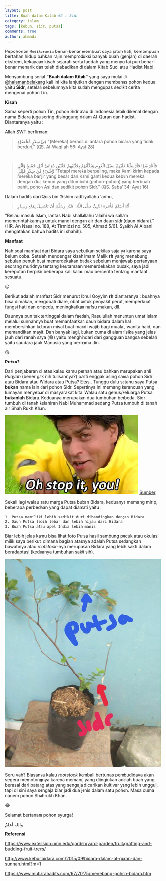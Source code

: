 ```yaml
---
layout: post
title: Buah dalam Kitab #2 : Sidr
category: islam
tags: [kebun, sidr, putsa]
comments: true
author: ahmadi
---
```


Pepohonan `Mediterania` benar-benar membuat saya jatuh hati, kemampuan bertahan hidup bahkan rajin memproduksi banyak buah (genjah) di daerah ekstrem, kekayaan kisah sejarah serta faedah yang menyertai pun benar-benar menarik dan telah diabadikan di dalam Kitab Suci atau Hadist Nabi.

Menyambung serial **"Buah dalam Kitab"** yang saya mulai di [@halamanbelakang](https://t.me/halamanbelakang/452) kali ini kita lanjutkan dengan membahas pohon kedua yaitu **Sidr**, setelah sebelumnya kita sudah mengupas sedikit cerita mengenai pohon Tin.

**Kisah** 

Sama seperti pohon Tin, pohon Sidr atau di Indonesia lebih dikenal dengan nama Bidara juga sering disinggung dalam Al-Quran dan Hadist. Diantaranya yaitu :

Allah SWT berfirman:

> فِيْ سِدْرٍ مَّخْضُوْدٍ 
"(Mereka) berada di antara pohon bidara yang tidak berduri,"
(QS. Al-Waqi'ah 56: Ayat 28)

` `
> فَاَعْرَضُوْا فَاَرْسَلْنَا عَلَيْهِمْ سَيْلَ الْعَرِمِ وَبَدَّلْنٰهُمْ  بِجَنَّتَيْهِمْ جَنَّتَيْنِ ذَوَاتَيْ اُكُلٍ خَمْطٍ وَّاَثْلٍ وَّشَيْءٍ مِّنْ سِدْرٍ  قَلِيْلٍ
"Tetapi mereka berpaling, maka Kami kirim kepada mereka banjir yang besar dan Kami ganti kedua kebun mereka dengan dua kebun yang ditumbuhi (pohon-pohon) yang berbuah pahit, pohon Asl dan sedikit pohon Sidr."
(QS. Saba' 34: Ayat 16)

Dalam hadits dari Qois bin ‘Ashim radhiyallahu ‘anhu,

> أَنَّهُ أَسْلَمَ فَأَمَرَهُ النَّبِيُّ صَلَّى اللَّهُ عَلَيْهِ وَسَلَّمَ أَنْ يَغْتَسِلَ بِمَاءٍ وَسِدْرٍ

“Beliau masuk Islam, lantas Nabi shallallahu ‘alaihi wa sallam memerintahkannya untuk mandi dengan air dan daun sidr (daun bidara).” (HR. An Nasai no. 188, At Tirmidzi no. 605, Ahmad 5/61. Syaikh Al Albani mengatakan bahwa hadits ini shahih).

**Manfaat** 

Nah soal manfaat dari Bidara saya sebutkan sekilas saja ya karena saya belum coba. Setelah mendengar kisah imam Malik **rh** yang menabung sebulan penuh buat memerdekakan budak sebelum menjawab pertanyaan seorang muridnya tentang keutamaan memerdekakan budak, saya jadi kerepotan berpikir beberapa kali kalau mau bercerita tentang manfaat sesuatu.

😔

Berikut adalah manfaat Sidr menurut Ibnul Qoyyim **rh** diantaranya : buahnya bisa dimakan, mengobati diare, obat untuk penyakit perut, memperkuat fungsi hati dan empedu, meningkatkan nafsu makan, dll.

Daunnya pun tak tertinggal dalam faedah, Rasulullah menuntun umat Islam melalui sunnahnya buat memanfaatkan daun bidara dalam hal membersihkan kotoran misal buat mandi wajib bagi mualaf, wanita haid, dan memandikan mayit. Dan banyak lagi, bukan cuma di alam fisika yang jelas jauh dari ranah saya (😅) yaitu menghindari dari gangguan bangsa sebelah yaitu saudara jauh Manusia yang bernama Jin.

😘

**Putsa?**

Dari penjabaran di atas kalau kamu pernah atau bahkan merupakan ahli *Ruqyah* (bener gak nih tulisannya?) pasti enggak asing sama pohon Sidr atau Bidara atau Widara atau Putsa? Eitss.. Tunggu dulu setahu saya Putsa **bukan** nama lain dari pohon Sidr. Sepertinya ini memang kerancuan yang lumayan menyebar di masyarakat kita. Walau satu genus/keluarga Putsa **bukanlah** Bidara. Keduanya merupakan dua tumbuhan berbeda. Sidr tumbuh di tanah kelahiran Nabi Muhammad sedang Putsa tumbuh di tanah air Shah Rukh Khan.

![](/img/sidr-shah.jpg)
[Sumber](https://www.buzzfeed.com/imaansheikh/c-c-c-cant-even?utm_term=.hhv6RBwPb#.pjWe8Gj7y)
 
Sekali lagi walau satu marga Putsa bukan Bidara, keduanya memang mirip, beberapa perbedaan yang dapat diamati yaitu :

	1. Putsa memiliki lebih sedikit duri dibandingkan dengan Bidara 
	2. Daun Putsa lebih lebar dan lebih hijau dari Bidara
	3. Buah Putsa atau apel India lebih manis

Biar lebih jelas kamu bisa lihat foto Putsa hasil sambung pucuk atau okulasi milik saya berikut, dimana bagian atasnya adalah Putsa sedangkan bawahnya atau *rootstock*-nya merupakan Bidara yang lebih sakti dalam beradaptasi (keduanya tumbuhan sakti sih).

![](/img/sidr-putsa.jpg)

Seru yah? Biasanya kalau *rootstock* kembali bertunas pembudidaya akan segera memotongnya karena memang yang diinginkan adalah buah yang berasal dari batang atas yang sengaja dicarikan kultivar yang lebih unggul, tapi di sini saya sengaja biar jadi dua jenis dalam satu pohon. Masa cuma nanem pohon Shahrukh Khan.

😂

Selamat bertanam pohon syurga!

والله أعلمُ

**Referensi**

<https://www.extension.umn.edu/garden/yard-garden/fruit/grafting-and-budding-fruit-trees/>

<http://www.kebunbidara.com/2015/09/bidara-dalam-al-quran-dan-sunnah.html?m=1>

<https://www.mutiarahadits.com/67/70/75/menebang-pohon-bidara.htm>
